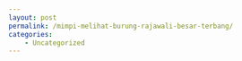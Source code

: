 ```yaml
---
layout: post
permalink: /mimpi-melihat-burung-rajawali-besar-terbang/
categories:
    - Uncategorized
---
```


